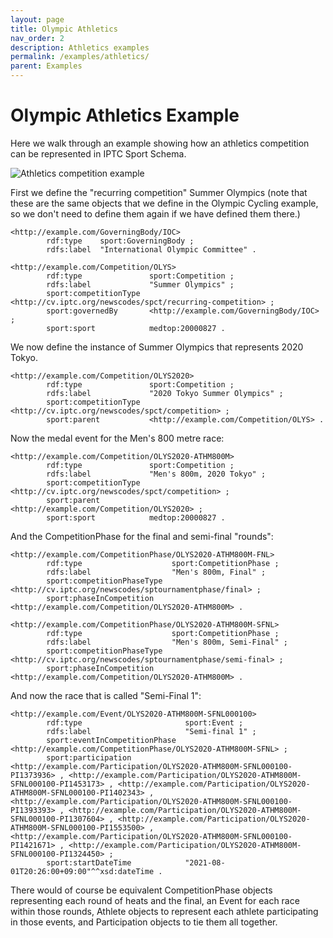 ```yaml
---
layout: page
title: Olympic Athletics
nav_order: 2
description: Athletics examples
permalink: /examples/athletics/
parent: Examples
---
```

# Olympic Athletics Example

Here we walk through an example showing how an athletics competition can be
represented in IPTC Sport Schema.

![Athletics competition example](/diagrams/olympic-athletics-dark.png)

First we define the "recurring competition" Summer Olympics (note that these are
the same objects that we define in the Olympic Cycling example, so we don't need to
define them again if we have defined them there.)

```
<http://example.com/GoverningBody/IOC>
        rdf:type    sport:GoverningBody ;
        rdfs:label  "International Olympic Committee" .

<http://example.com/Competition/OLYS>
        rdf:type               sport:Competition ;
        rdfs:label             "Summer Olympics" ;
        sport:competitionType  <http://cv.iptc.org/newscodes/spct/recurring-competition> ;
        sport:governedBy       <http://example.com/GoverningBody/IOC> ;
        sport:sport            medtop:20000827 .
```

We now define the instance of Summer Olympics that represents 2020 Tokyo.

```
<http://example.com/Competition/OLYS2020>
        rdf:type               sport:Competition ;
        rdfs:label             "2020 Tokyo Summer Olympics" ;
        sport:competitionType  <http://cv.iptc.org/newscodes/spct/competition> ;
        sport:parent           <http://example.com/Competition/OLYS> .
```

Now the medal event for the Men's 800 metre race:

```
<http://example.com/Competition/OLYS2020-ATHM800M>
        rdf:type               sport:Competition ;
        rdfs:label             "Men's 800m, 2020 Tokyo" ;
        sport:competitionType  <http://cv.iptc.org/newscodes/spct/competition> ;
        sport:parent           <http://example.com/Competition/OLYS2020> ;
        sport:sport            medtop:20000827 .
```

And the CompetitionPhase for the final and semi-final "rounds":

```
<http://example.com/CompetitionPhase/OLYS2020-ATHM800M-FNL>
        rdf:type                    sport:CompetitionPhase ;
        rdfs:label                  "Men's 800m, Final" ;
        sport:competitionPhaseType  <http://cv.iptc.org/newscodes/sptournamentphase/final> ;
        sport:phaseInCompetition    <http://example.com/Competition/OLYS2020-ATHM800M> .

<http://example.com/CompetitionPhase/OLYS2020-ATHM800M-SFNL>
        rdf:type                    sport:CompetitionPhase ;
        rdfs:label                  "Men's 800m, Semi-Final" ;
        sport:competitionPhaseType  <http://cv.iptc.org/newscodes/sptournamentphase/semi-final> ;
        sport:phaseInCompetition    <http://example.com/Competition/OLYS2020-ATHM800M> .
```

And now the race that is called "Semi-Final 1":

```
<http://example.com/Event/OLYS2020-ATHM800M-SFNL000100>
        rdf:type                       sport:Event ;
        rdfs:label                     "Semi-final 1" ;
        sport:eventInCompetitionPhase  <http://example.com/CompetitionPhase/OLYS2020-ATHM800M-SFNL> ;
        sport:participation            <http://example.com/Participation/OLYS2020-ATHM800M-SFNL000100-PI1373936> , <http://example.com/Participation/OLYS2020-ATHM800M-SFNL000100-PI1453173> , <http://example.com/Participation/OLYS2020-ATHM800M-SFNL000100-PI1402343> , <http://example.com/Participation/OLYS2020-ATHM800M-SFNL000100-PI1393393> , <http://example.com/Participation/OLYS2020-ATHM800M-SFNL000100-PI1307604> , <http://example.com/Participation/OLYS2020-ATHM800M-SFNL000100-PI1553500> , <http://example.com/Participation/OLYS2020-ATHM800M-SFNL000100-PI1421671> , <http://example.com/Participation/OLYS2020-ATHM800M-SFNL000100-PI1324450> ;
        sport:startDateTime            "2021-08-01T20:26:00+09:00"^^xsd:dateTime .
```

There would of course be equivalent CompetitionPhase objects representing each
round of heats and the final, an Event for each race within those rounds, Athlete objects
to represent each athlete participating in those events, and Participation objects to tie
them all together.
